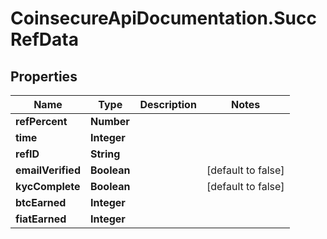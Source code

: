 # CoinsecureApiDocumentation.SuccRefData

## Properties
Name | Type | Description | Notes
------------ | ------------- | ------------- | -------------
**refPercent** | **Number** |  | 
**time** | **Integer** |  | 
**refID** | **String** |  | 
**emailVerified** | **Boolean** |  | [default to false]
**kycComplete** | **Boolean** |  | [default to false]
**btcEarned** | **Integer** |  | 
**fiatEarned** | **Integer** |  | 


